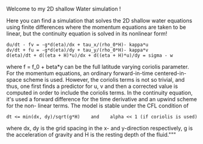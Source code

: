 Welcome to my 2D shallow Water simulation !


Here you can find a simulation that solves the 2D shallow water equations using finite
differences where the momentum equations are taken to be linear, but the
continuity equation is solved in its nonlinear form! 

    du/dt - fv = -g*d(eta)/dx + tau_x/(rho_0*H)- kappa*u
    dv/dt + fu = -g*d(eta)/dy + tau_y/(rho_0*H)- kappa*v
    d(eta)/dt + d((eta + H)*u)/dx + d((eta + H)*u)/dy = sigma - w

where f = f_0 + beta*y can be the full latitude varying coriolis parameter.
For the momentum equations, an ordinary forward-in-time centered-in-space
scheme is used. However, the coriolis terms is not so trivial, and thus, one
first finds a predictor for u, v and then a corrected value is computed in
order to include the coriolis terms. In the continuity equation, it's used a
forward difference for the time derivative and an upwind scheme for the non-
linear terms. The model is stable under the CFL condition of

    dt <= min(dx, dy)/sqrt(g*H)    and    alpha << 1 (if coriolis is used)

where dx, dy is the grid spacing in the x- and y-direction respectively, g is
the acceleration of gravity and H is the resting depth of the fluid."""
